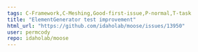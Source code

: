 ```yaml
---
tags: C-Framework,C-Meshing,Good-first-issue,P-normal,T-task
title: "ElementGenerator test improvement"
html_url: "https://github.com/idaholab/moose/issues/13950"
user: permcody
repo: idaholab/moose
---
```


